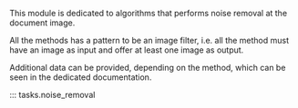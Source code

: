 This module is dedicated to algorithms that performs noise removal at the document image.

All the methods has a pattern to be an image filter, i.e. all the method must have an image as input and offer at least one image as output.

Additional data can be provided, depending on the method, which can be seen in the dedicated documentation.

::: tasks.noise_removal
